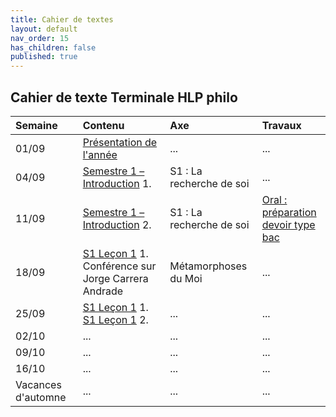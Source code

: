 ```yaml
---
title: Cahier de textes
layout: default
nav_order: 15
has_children: false
published: true
---
```

## Cahier de texte Terminale HLP philo 


| Semaine     | Contenu     |  Axe | Travaux |
| :------------------- | :-------------- | :-------- | :-------- |
| 01/09  | [Présentation de l'année](../0_pre/presentation.html) | ...     | ...     |
| 04/09   | [Semestre 1 – Introduction](../S1L0/S1L0.html) 1.    | S1 : La recherche de soi     | ...     |
| 11/09   | [Semestre 1 – Introduction](../S1L0/S1L0.html) 2.    | S1 : La recherche de soi     | [Oral : préparation <br> devoir type bac](../S1L0/S1L0-3.html)     |
| 18/09   | [S1 Leçon 1](../S1L1/S1L1-1.md) 1.  <br> Conférence sur Jorge Carrera Andrade    | Métamorphoses du Moi     | ...     |
| 25/09   | [S1 Leçon 1](../S1L1/S1L1-1.md) 1.  <br> [S1 Leçon 1](../S1L1/S1L1-2-0.md) 2.  <br>      | ...     | ...     |
| 02/10   | ...     | ...     | ...     |
| 09/10   | ...     | ...     | ...     |
| 16/10   | ...     | ...     | ...     |
| Vacances d'automne | ...  | ...  | ...     |


